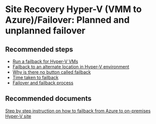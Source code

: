 <properties
    pageTitle="Site Recovery Hyper-V (VMM to Azure)/Failover: Planned and unplanned failover"
    description="Site Recovery Hyper-V (VMM to Azure)/Failover: Planned and unplanned failover"
    service="microsoft.recoveryservices"
    resource="vaults"
    authors="v-miegge"
    ms.author="prateek9us"
    displayOrder=""
    selfHelpType="generic"
    supportTopicIds="32536406"
    resourceTags=""
    productPesIds="16370"
    cloudEnvironments="public"
    articleId="d865a299-bebb-413d-a71a-83c403114250"
/>

# Site Recovery Hyper-V (VMM to Azure)/Failover: Planned and unplanned failover

## **Recommended steps**

* [Run a failback for Hyper-V VMs](https://docs.microsoft.com/azure/site-recovery/site-recovery-failback-from-azure-to-hyper-v)<br>
* [Failback to an alternate location in Hyper-V environment](https://docs.microsoft.com/azure/site-recovery/hyper-v-azure-failback#failback-to-an-alternate-location-in-hyper-v-environment)<br>
* [Why is there no button called failback](https://docs.microsoft.com/azure/site-recovery/hyper-v-azure-failback#why-is-there-no-button-called-failback)<br>
* [Time taken to failback](https://docs.microsoft.com/azure/site-recovery/hyper-v-azure-failback#time-taken-to-failback)<br>
* [Failover and failback process](https://docs.microsoft.com/azure/site-recovery/hyper-v-azure-architecture#failover-and-failback-process)

## **Recommended documents**

[Step by step instruction on how to failback from Azure to on-premises Hyper-V site](https://docs.microsoft.com/azure/site-recovery/site-recovery-failback-from-azure-to-hyper-v)
